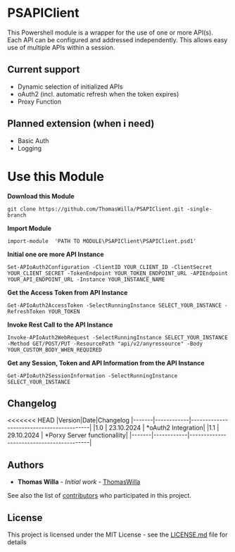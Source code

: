 # PSAPIClient

This Powershell module is a wrapper for the use of one or more API(s). Each API can be configured and addressed independently. This allows easy use of multiple APIs within a session.

## Current support
- Dynamic selection of initialized APIs
- oAuth2 (incl. automatic refresh when the token expires)
- Proxy Function
## Planned extension (when i need)
- Basic Auth
- Logging

# Use this Module

**Download this Module**
```
git clone https://github.com/ThomasWilla/PSAPIClient.git -single-branch
```

**Import Module**
```
import-module  'PATH TO MODULE\PSAPIClient\PSAPIClient.psd1'
```

**Initial one ore more API Instance**
```
Set-APIoAuth2Configuration -ClientID YOUR_CLIENT_ID -ClientSecret YOUR_CLIENT_SECRET -TokenEndpoint YOUR_TOKEN_ENDPOINT_URL -APIEndpoint YOUR_API_ENDPOINT_URL -Instance YOUR_INSTANCE_NAME 
```

**Get the Access Token from API Instance**
```
Get-APIoAuth2AccessToken -SelectRunningInstance SELECT_YOUR_INSTANCE -RefreshToken YOUR_TOKEN
```

**Invoke Rest Call to the API Instance**
```
Invoke-APIoAuth2WebRequest -SelectRunningInstance SELECT_YOUR_INSTANCE -Method GET/POST/PUT -ResourcePath "api/v2/anyressource" -Body YOUR_CUSTOM_BODY_WHEN_REQUIRED
```

**Get any Session, Token and API Information from the API Instance**
```
Get-APIoAuth2SessionInformation -SelectRunningInstance SELECT_YOUR_INSTANCE 
```

## Changelog
<<<<<<< HEAD
|Version|Date|Changelog
|-------|------------|------------------------------------------|
|1.0    | 23.10.2024 | *oAuth2 Integration|
|1.1    | 29.10.2024 | *Porxy Server functionallity|
|-------|------------|------------------------------------------|


## Authors

* **Thomas Willa** - *Initial work* - [ThomasWilla](https://github.com/ThomasWilla)

See also the list of [contributors](https://github.com/ThomasWilla/PSHardwareMonitoring/graphs/contributors) who participated in this project.

## License

This project is licensed under the MIT License - see the [LICENSE.md](LICENSE.md) file for details
